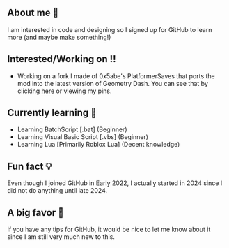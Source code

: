 ## About me 🔎
I am interested in code and designing so I signed up for GitHub to learn more (and maybe make something!)

## Interested/Working on ‼️
- Working on a fork I made of 0x5abe's PlatformerSaves that ports the mod into the latest version of Geometry Dash. You can see that by clicking [here](https://github.com/IamkeeDEV/PlatformerSaves2.207) or viewing my pins.

## Currently learning 🏫
- Learning BatchScript [.bat] (Beginner)
- Learning Visual Basic Script [.vbs] (Beginner)
- Learning Lua [Primarily Roblox Lua] (Decent knowledge)

## Fun fact 💡
Even though I joined GitHub in Early 2022, I actually started in 2024 since I did not do anything until late 2024.

## A big favor 🎁
If you have any tips for GitHub, it would be nice to let me know about it since I am still very much new to this.

<!--
**IamkeeDEV/IamkeeDEV** is a ✨ _special_ ✨ repository because its `README.md` (this file) appears on your GitHub profile.

Here are some ideas to get you started:

- 🔭 I’m currently working on ...
- 🌱 I’m currently learning ...
- 👯 I’m looking to collaborate on ...
- 🤔 I’m looking for help with ...
- 💬 Ask me about ...
- 📫 How to reach me: ...
- 😄 Pronouns: ...
- ⚡ Fun fact: ...
-->
